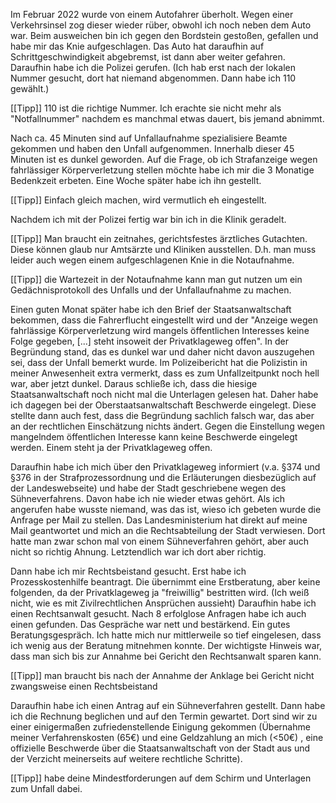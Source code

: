 Im Februar 2022 wurde von einem Autofahrer überholt. Wegen einer Verkehrsinsel zog dieser wieder rüber, obwohl ich noch neben dem Auto war. Beim ausweichen bin ich gegen den Bordstein gestoßen, gefallen und habe mir das Knie aufgeschlagen. 
Das Auto hat daraufhin auf Schrittgeschwindigkeit abgebremst, ist dann aber weiter gefahren. 
Daraufhin habe ich die Polizei gerufen. (Ich hab erst nach der lokalen Nummer gesucht, dort hat niemand abgenommen. Dann habe ich 110 gewählt.)

[[Tipp]] 110 ist die richtige Nummer. Ich erachte sie nicht mehr als "Notfallnummer" nachdem es manchmal etwas dauert, bis jemand abnimmt. 

Nach ca. 45 Minuten sind auf Unfallaufnahme spezialisiere Beamte gekommen und haben den Unfall aufgenommen. Innerhalb dieser 45 Minuten ist es dunkel geworden. Auf die Frage, ob ich Strafanzeige wegen fahrlässiger Körperverletzung stellen möchte habe ich mir die 3 Monatige Bedenkzeit erbeten.
Eine Woche später habe ich ihn gestellt.

[[Tipp]] Einfach gleich machen, wird vermutlich eh eingestellt. 

Nachdem ich mit der Polizei fertig war bin ich in die Klinik geradelt. 

[[Tipp]] Man braucht ein zeitnahes, gerichtsfestes ärztliches Gutachten. Diese können glaub nur Amtsärzte und Kliniken ausstellen. D.h. man muss leider auch wegen einem aufgeschlagenen Knie in die Notaufnahme. 

[[Tipp]] die Wartezeit in der Notaufnahme kann man gut nutzen um ein Gedächnisprotokoll des Unfalls und der Unfallaufnahme zu machen.

Einen guten Monat später habe ich den Brief der Staatsanwaltschaft bekommen, dass die Fahrerflucht eingestellt wird und der "Anzeige wegen fahrlässige Körperverletzung wird mangels öffentlichen Interesses keine Folge gegeben, [...] steht insoweit der Privatklageweg offen".
In der Begründung stand, das es dunkel war und daher nicht davon auszugehen sei, dass der Unfall bemerkt wurde. Im Polizeibericht hat die Polizistin in meiner Anwesenheit extra vermerkt, dass es zum Unfallzeitpunkt noch hell war, aber jetzt dunkel. Daraus schließe ich, dass die hiesige Staatsanwaltschaft noch nicht mal die Unterlagen gelesen hat. Daher habe ich dagegen bei der Oberstaatsanwaltschaft Beschwerde eingelegt. Diese stellte dann auch fest, dass die Begründung sachlich falsch war, das aber an der rechtlichen Einschätzung nichts ändert. 
Gegen die Einstellung wegen mangelndem öffentlichen Interesse kann keine Beschwerde eingelegt werden. Einem steht ja der Privatklageweg offen. 

Daraufhin habe ich mich über den Privatklageweg informiert (v.a. §374 und §376 in der Strafprozessordnung und die Erläuterungen diesbezüglich auf der Landeswebseite) und habe der Stadt geschriebene wegen des Sühneverfahrens. Davon habe ich nie wieder etwas gehört. Als ich angerufen habe wusste niemand, was das ist, wieso ich gebeten wurde die Anfrage per Mail zu stellen. Das Landesministerium hat direkt auf meine Mail geantwortet und mich an die Rechtsabteilung der Stadt verwiesen. Dort hatte man zwar schon mal von einem Sühneverfahren gehört, aber auch nicht so richtig Ahnung. Letztendlich war ich dort aber richtig. 

Dann habe ich mir Rechtsbeistand gesucht. Erst habe ich Prozesskostenhilfe beantragt. Die übernimmt eine Erstberatung, aber keine folgenden, da der Privatklageweg ja "freiwillig" bestritten wird. (Ich weiß nicht, wie es mit Zivilrechtlichen Ansprüchen aussieht)
Daraufhin habe ich einen Rechtsanwalt gesucht. Nach 8 erfolglose Anfragen habe ich auch einen gefunden. Das Gespräche war nett und bestärkend. Ein gutes Beratungsgespräch. Ich hatte mich nur mittlerweile so tief eingelesen, dass ich wenig aus der Beratung mitnehmen konnte. Der wichtigste Hinweis war, dass man sich bis zur Annahme bei Gericht den Rechtsanwalt sparen kann. 

[[Tipp]] man braucht bis nach der Annahme der Anklage bei Gericht nicht zwangsweise einen Rechtsbeistand

Daraufhin habe ich einen Antrag auf ein Sühneverfahren gestellt. Dann habe ich die Rechnung beglichen und auf den Termin gewartet. Dort sind wir zu einer einigermaßen zufriedenstellende Einigung gekommen (Übernahme meiner Verfahrenskosten (65€) und eine Geldzahlung an mich (<50€) , eine offizielle Beschwerde über die Staatsanwaltschaft von der Stadt aus und der Verzicht meinerseits auf weitere rechtliche Schritte).

[[Tipp]] habe deine Mindestforderungen auf dem Schirm und Unterlagen zum Unfall dabei. 